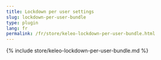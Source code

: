 ```yaml
---
title: Lockdown per user settings
slug: lockdown-per-user-bundle
type: plugin
lang: fr
permalink: /fr/store/keleo-lockdown-per-user-bundle.html
---
```


{% include store/keleo-lockdown-per-user-bundle.md %}
